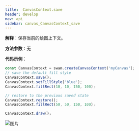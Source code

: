 ```yaml
---
title:  CanvasContext.save
header: develop
nav: api
sidebar: canvas_CanvasContext_save
---
```


 

**解释**：保存当前的绘图上下文。

**方法参数**：无

**代码示例**：

```js
const CanvasContext = swan.createCanvasContext('myCanvas');
// save the default fill style
CanvasContext.save();
CanvasContext.setFillStyle('blue');
CanvasContext.fillRect(10, 10, 150, 100);

// restore to the previous saved state
CanvasContext.restore();
CanvasContext.fillRect(50, 50, 150, 100);

CanvasContext.draw();
```

![图片](../../../../img/api/canvas/save.png)

